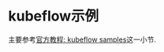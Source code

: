 # kubeflow示例
主要参考[官方教程: kubeflow samples](https://www.kubeflow.org/docs/examples/kubeflow-samples)这一小节.